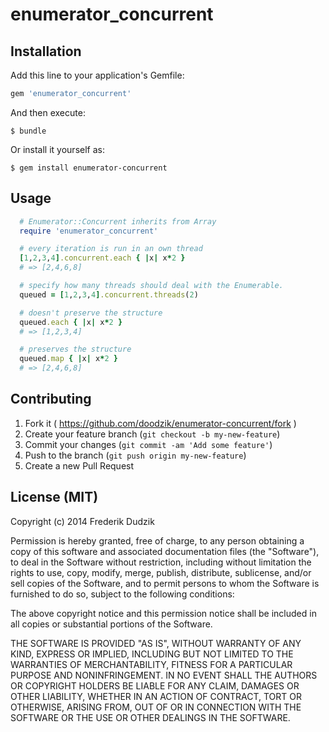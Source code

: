 # enumerator_concurrent

## Installation

Add this line to your application's Gemfile:

```ruby
gem 'enumerator_concurrent'
```

And then execute:

    $ bundle

Or install it yourself as:

    $ gem install enumerator-concurrent

## Usage

```ruby
  # Enumerator::Concurrent inherits from Array
  require 'enumerator_concurrent'

  # every iteration is run in an own thread
  [1,2,3,4].concurrent.each { |x| x*2 }
  # => [2,4,6,8]

  # specify how many threads should deal with the Enumerable.
  queued = [1,2,3,4].concurrent.threads(2)

  # doesn't preserve the structure
  queued.each { |x| x*2 }
  # => [1,2,3,4]

  # preserves the structure
  queued.map { |x| x*2 }
  # => [2,4,6,8]

```

## Contributing

1. Fork it ( https://github.com/doodzik/enumerator-concurrent/fork )
2. Create your feature branch (`git checkout -b my-new-feature`)
3. Commit your changes (`git commit -am 'Add some feature'`)
4. Push to the branch (`git push origin my-new-feature`)
5. Create a new Pull Request


## License (MIT)

Copyright (c) 2014 Frederik Dudzik

Permission is hereby granted, free of charge, to any person obtaining a copy
of this software and associated documentation files (the "Software"), to deal
in the Software without restriction, including without limitation the rights
to use, copy, modify, merge, publish, distribute, sublicense, and/or sell
copies of the Software, and to permit persons to whom the Software is
furnished to do so, subject to the following conditions:

The above copyright notice and this permission notice shall be included in
all copies or substantial portions of the Software.

THE SOFTWARE IS PROVIDED "AS IS", WITHOUT WARRANTY OF ANY KIND, EXPRESS OR
IMPLIED, INCLUDING BUT NOT LIMITED TO THE WARRANTIES OF MERCHANTABILITY,
FITNESS FOR A PARTICULAR PURPOSE AND NONINFRINGEMENT. IN NO EVENT SHALL THE
AUTHORS OR COPYRIGHT HOLDERS BE LIABLE FOR ANY CLAIM, DAMAGES OR OTHER
LIABILITY, WHETHER IN AN ACTION OF CONTRACT, TORT OR OTHERWISE, ARISING FROM,
OUT OF OR IN CONNECTION WITH THE SOFTWARE OR THE USE OR OTHER DEALINGS IN
THE SOFTWARE.
